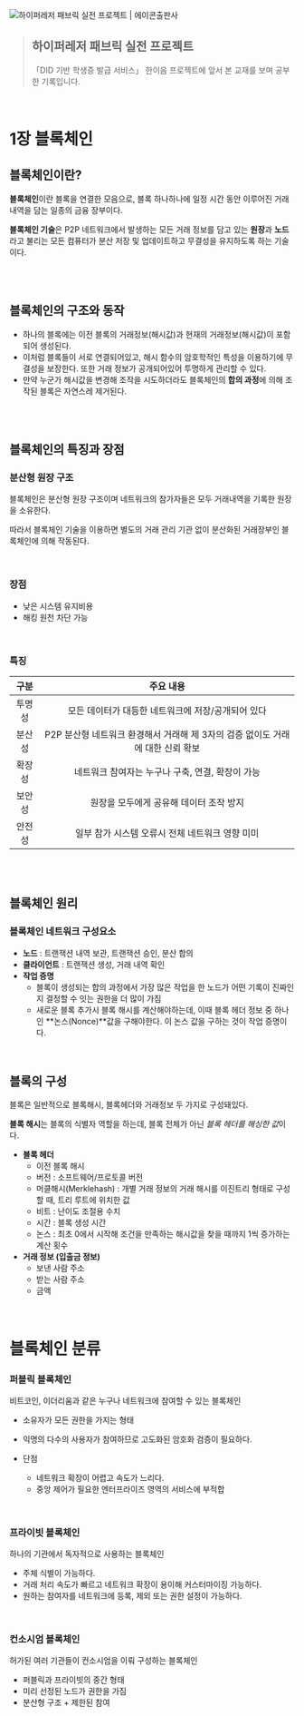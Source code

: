 ![하이퍼레저 패브릭 실전 프로젝트 | 에이콘출판사](https://lh3.googleusercontent.com/proxy/R6r1ES8WMulwtfLbV1X8FTKodtJ8d6hv85Sm3Y-DiP4lJSYWuvZati-l2NUWex_ggK6zhqhIJ2taEbJSVifFIh4VdDCKR5pSl09UnjMALe_sXKSQt3m7Hoo)



> ## 하이퍼레저 패브릭 실전 프로젝트
>
> 「DID 기반 학생증 발급 서비스」 한이음 프로젝트에 앞서 본 교재를 보며 공부한 기록입니다.

<br>

# 1장 블록체인

## 블록체인이란?

**블록체인**이란 블록을 연결한 모음으로, 블록 하나하나에 일정 시간 동안 이루어진 거래 내역을 담는 일종의 금융 장부이다.

**블록체인 기술**은 P2P 네트워크에서 발생하는 모든 거래 정보를 담고 있는 **원장**과 **노드**라고 불리는 모든 컴퓨터가 분산 저장 및 업데이트하고 무결성을 유지하도록 하는 기술이다.

<br>

<br>

## 블록체인의 구조와 동작

- 하나의 블록에는 이전 블록의 거래정보(해시값)과 현재의 거래정보(해시값)이 포함되어 생성된다.
- 이처럼 블록들이 서로 연결되어있고, 해시 함수의 암호학적인 특성을 이용하기에 무결성을 보장한다. 또한 거래 정보가 공개되어있어 투명하게 관리할 수 있다.
- 만약 누군가 해시값을 변경해 조작을 시도하더라도 블록체인의 **합의 과정**에 의해 조작된 블록은 자연스레 제거된다.

<br>

<br>

## 블록체인의 특징과 장점

### 분산형 원장 구조

블록체인은 분산형 원장 구조이며 네트워크의 참가자들은 모두 거래내역을 기록한 원장을 소유한다. 

따라서 블록체인 기술을 이용하면 별도의 거래 관리 기관 없이 분산화된 거래장부인 블록체인에 의해 작동된다.

<br>

### 장점

- 낮은 시스템 유지비용
- 해킹 원천 차단 가능

<br>

### 특징

|  구분  |                          주요 내용                           |
| :----: | :----------------------------------------------------------: |
| 투명성 |      모든 데이터가 대등한 네트워크에 저장/공개되어 있다      |
| 분산성 | P2P 분산형 네트워크 환경해서 거래해 제 3자의 검증 없이도 거래에 대한 신뢰 확보 |
| 확장성 |       네트워크 참여자는 누구나 구축, 연결, 확장이 가능       |
| 보안성 |           원장을 모두에게 공유해 데이터 조작 방지            |
| 안전성 |       일부 참가 시스템 오류시 전체 네트워크 영향 미미        |

<br>

<br>

## 블록체인 원리

### 블록체인 네트워크 구성요소

- **노드** : 트랜잭션 내역 보관, 트랜잭션 승인, 분산 합의
- **클라이언트** : 트랜잭션 생성, 거래 내역 확인
- **작업 증명**
  - 블록이 생성되는 합의 과정에서 가장 많은 작업을 한 노드가 어떤 기록이 진짜인지 결정할 수 잇는 권한을 더 많이 가짐
  - 새로운 블록 추가시 블록 해시를 계산해야하는데, 이때 블록 헤더 정보 중 하나인 **논스(Nonce)**값을 구해야한다. 이 논스 값을 구하는 것이 작업 증명이다.

<br>

## 블록의 구성                         

블록은 일반적으로 블록해시, 블록헤더와 거래정보 두 가지로 구성돼있다.

**블록 해시**는 블록의 식별자 역할을 하는데, 블록 전체가 아닌 *블록 헤더를 해싱한 값*이다.

- **블록 헤더**
  - 이전 블록 해시
  - 버전 : 소프트웨어/프로토콜 버전
  - 머클해시(Merklehash) : 개별 거래 정보의 거래 해시를 이진트리 형태로 구성할 때, 트리 루트에 위치한 값
  - 비트 : 난이도 조절용 수치
  - 시간 : 블록 생성 시간
  - 논스 : 최초 0에서 시작해 조건을 만족하는 해시값을 찾을 때까지 1씩 증가하는 계산 횟수
- **거래 정보 (입출금 정보)**
  - 보낸 사람 주소
  - 받는 사람 주소
  - 금액

<br>

# 블록체인 분류

### 퍼블릭 블록체인

비트코인, 이더리움과 같은 누구나 네트워크에 참여할 수 있는 블록체인

- 소유자가 모든 권한을 가지는 형태

- 익명의 다수의 사용자가 참여하므로 고도화된 암호화 검증이 필요하다.
- 단점
  - 네트워크 확장이 어렵고 속도가 느리다.
  - 중앙 제어가 필요한 엔터프라이즈 영역의 서비스에 부적합

<br>

### 프라이빗 블록체인

하나의 기관에서 독자적으로 사용하는 블록체인

- 주체 식별이 가능하다.
- 거래 처리 속도가 빠르고 네트워크 확장이 용이해 커스터마이징 가능하다.
- 원하는 참여자를 네트워크에 등록, 제외 또는 권한 설정이 가능하다.

<br>

### 컨소시엄 블록체인

허가된 여러 기관들이 컨소시엄을 이뤄 구성하는 블록체인

- 퍼블릭과 프라이빗의 중간 형태
- 미리 선정된 노드가 권한을 가짐
- 분산형 구조 + 제한된 참여



















